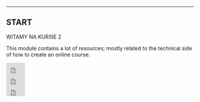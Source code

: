 
---
START
---

WITAMY NA KURSIE 2

This module contains a lot of resources; mostly related to the technical side of how to create an online course. 

<div class="container">
<div class="row">
  <div class="col-md-4"><iframe width="50" height="30" src="https://www.youtube.com/embed/4VNWOjHmulM" frameborder="0" allow="autoplay; encrypted-media" allowfullscreen></iframe></div>
  <div class="col-md-4"><iframe width="50" height="30" src="https://www.youtube.com/embed/pLbg2p6scQY" frameborder="0" allow="autoplay; encrypted-media" allowfullscreen></iframe></div>
  <div class="col-md-4"><iframe width="50" height="30" src="https://www.youtube.com/embed/Rq9bMivLDQg" frameborder="0" allow="autoplay; encrypted-media" allowfullscreen></iframe></div>
</div>
</div>  
